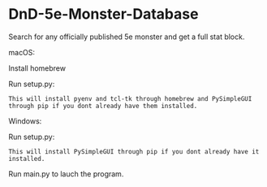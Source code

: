 # DnD-5e-Monster-Database
Search for any officially published 5e monster and get a full stat block.

macOS:

Install homebrew

  Run setup.py:
  
    This will install pyenv and tcl-tk through homebrew and PySimpleGUI through pip if you dont already have them installed.
    
Windows:

  Run setup.py:
  
    This will install PySimpleGUI through pip if you dont already have it installed.


Run main.py to lauch the program.
